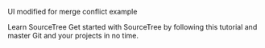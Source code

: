 UI modified for merge conflict example

Learn SourceTree
Get started with SourceTree by following this tutorial and master Git and your projects in no time.
